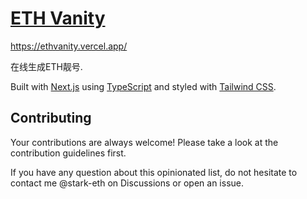 # [ETH Vanity](https://ethvanity.vercel.app/)

https://ethvanity.vercel.app/ 

在线生成ETH靓号.

Built with [Next.js](https://beta.nextjs.org/docs) using [TypeScript](https://www.typescriptlang.org/) and styled with [Tailwind CSS](https://tailwindcss.com/).


## Contributing
Your contributions are always welcome! Please take a look at the contribution guidelines first.

If you have any question about this opinionated list, do not hesitate to contact me @stark-eth on Discussions or open an issue.
